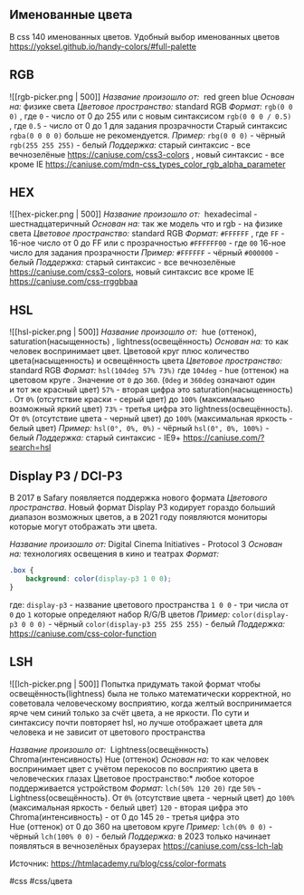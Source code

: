 
## Именованные цвета 

В css 140 именованных цветов.
Удобный выбор именованных цветов https://yoksel.github.io/handy-colors/#full-palette


## RGB
![[rgb-picker.png | 500]]
*Название произошло от:*  red green blue
*Основан на:* физике света
*Цветовое пространство:* standard RGB
*Формат:* 
`rgb(0 0 0)`  , где `0` - число от 0 до 255
или c новым синтаксисом
`rgb(0 0 0 / 0.5)`  , где `0.5` - число от 0 до 1 для задания прозрачности
Старый синтаксис `rgba(0 0 0 0)` больше не рекомендуется.
*Пример:*
`rbg(0 0 0)` - чёрный
`rgb(255 255 255)` - белый
*Поддержка:* старый синтаксис - все вечнозелёные https://caniuse.com/css3-colors , новый синтаксис - все кроме IE  https://caniuse.com/mdn-css_types_color_rgb_alpha_parameter

## HEX
![[hex-picker.png | 500]]
*Название произошло от:*  hexadecimal - шестнадцатеричный
*Основан на:* так же модель что и rgb - на физике света
*Цветовое пространство:* standard RGB
*Формат:* `#FFFFFF`  , где `FF` - 16-ное число от 0 до FF
или с прозрачностью
`#FFFFFF00` - где `00` 16-ное число для задания прозрачности
*Пример:*
`#FFFFFF` - чёрный
`#000000` - белый
*Поддержка:* старый синтаксис - все вечнозелёные https://caniuse.com/css3-colors, новый синтаксис все кроме IE  https://caniuse.com/css-rrggbbaa

## HSL
![[hsl-picker.png | 500]]
*Название произошло от:*  hue (оттенок), saturation(насыщенность) , lightness(освещённость)
*Основан на:* то как человек воспринимает цвет.  Цветовой круг плюс количество цвета(насыщенность) и освещённость цвета
*Цветовое пространство:* standard RGB
*Формат:* `hsl(104deg 57% 73%)` где
`104deg` - hue (оттенок) на цветовом круге . Значение от `0` до `360`.  (`0deg` и `360deg` означают один и тот же красный цвет)
`57%` - вторая цифра это saturation(насыщенность) . От `0%` (отсутствие краски - серый цвет) до `100%` (максимально возможный яркий цвет)
`73%` - третья цифра это lightness(освещённость). От `0%` (отсутствие цвета - черный цвет) до `100%` (максимальная яркость - белый цвет)
*Пример:*
`hsl(0°, 0%, 0%)` - чёрный
`hsl(0°, 0%, 100%)` - белый
*Поддержка:* старый синтаксис - IE9+ https://caniuse.com/?search=hsl


## Display P3 / DCI-P3
В 2017 в Safary появляется поддержка нового формата *Цветового пространства*. Новый формат Display P3 кодирует гораздо больший диапазон возможных цветов, а в 2021 году появляются мониторы которые могут отображать эти цвета.  

*Название произошло от:* Digital Cinema Initiatives - Protocol 3
*Основан на:* технологиях освещения в кино и театрах
*Формат:*
```css
.box { 
	background: color(display-p3 1 0 0); 
}
```
где:
`display-p3` - название цветового пространства
`1 0 0` - три числа от `0` до `1` которые определяют набор R/G/B цветов
*Пример:*
`color(display-p3 0 0 0)` - чёрный
`color(display-p3 255 255 255)` - белый
*Поддержка:* https://caniuse.com/css-color-function


## LSH
![[lch-picker.png | 500]]
Попытка придумать такой формат чтобы освещённость(lightness) была не только математически корректной, но советовала человеческому восприятию, когда желтый воспринимается ярче чем синий только за счёт цвета, а не яркости.  По сути и синтаксису почти повторяет hsl, но лучше отображает цвета для человека и не зависит от цветового пространства

*Название произошло от:*  Lightness(освещённость) Chroma(интенсивность) Hue (оттенок)
*Основан на:* то как человек воспринимает цвет c учётом перекосов по восприятию цвета в человеческих глазах 
Цветовое пространство:* любое которое поддерживается устройством
*Формат:* `lch(50% 120 20)` где
`50%` - Lightness(освещённость). От `0%` (отсутствие цвета - черный цвет) до `100%` (максимальная яркость - белый цвет) 
`120` - вторая цифра это Chroma(интенсивность)  - от 0 до 145
`20` -  третья цифра это  Hue (оттенок) от 0 до 360 на цветовом круге
*Пример:*
`lch(0% 0 0)` - чёрный
`lch(100% 0 0)` - белый
*Поддержка:* в 2023 только начинает появляться в вечнозелёных браузерах  https://caniuse.com/css-lch-lab

Источник: https://htmlacademy.ru/blog/css/color-formats

#css #css/цвета 
